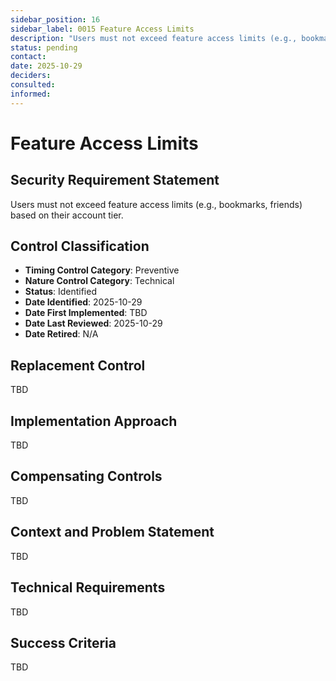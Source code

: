 ```yaml
---
sidebar_position: 16
sidebar_label: 0015 Feature Access Limits
description: "Users must not exceed feature access limits (e.g., bookmarks, friends) based on their account tier"
status: pending
contact: 
date: 2025-10-29
deciders: 
consulted: 
informed: 
---
```


# Feature Access Limits

## Security Requirement Statement
Users must not exceed feature access limits (e.g., bookmarks, friends) based on their account tier.

## Control Classification
- **Timing Control Category**: Preventive
- **Nature Control Category**: Technical
- **Status**: Identified
- **Date Identified**: 2025-10-29
- **Date First Implemented**: TBD
- **Date Last Reviewed**: 2025-10-29
- **Date Retired**: N/A

## Replacement Control
TBD

## Implementation Approach
TBD

## Compensating Controls
TBD

## Context and Problem Statement
TBD

## Technical Requirements
TBD

## Success Criteria
TBD